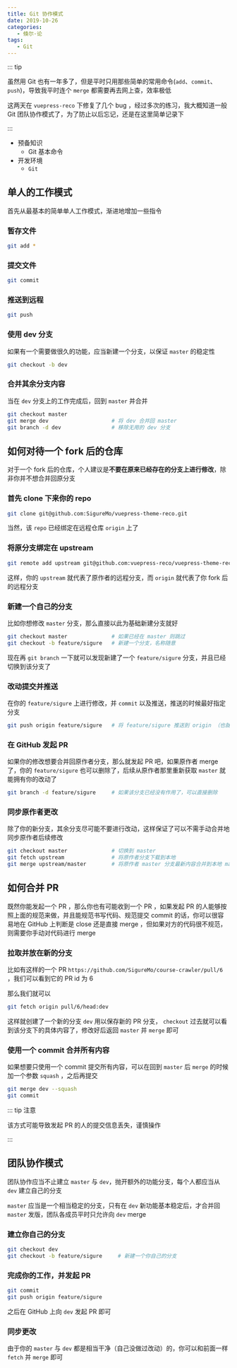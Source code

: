 ```yaml
---
title: Git 协作模式
date: 2019-10-26
categories:
   - 倏尔·论
tags:
   - Git
---
```


::: tip

虽然用 Git 也有一年多了，但是平时只用那些简单的常用命令(`add`、`commit`、`push`)，导致我平时连个 `merge` 都需要再去网上查，效率极低

这两天在 `vuepress-reco` 下修复了几个 bug ，经过多次的练习，我大概知道一般 Git 团队协作模式了，为了防止以后忘记，还是在这里简单记录下

:::

<!-- more -->

-  预备知识
   -  Git 基本命令
-  开发环境
   -  `Git`

## 单人的工作模式

首先从最基本的简单单人工作模式，渐进地增加一些指令

### 暂存文件

```bash
git add *
```

### 提交文件

```bash
git commit
```

### 推送到远程

```bash
git push
```

### 使用 dev 分支

如果有一个需要做很久的功能，应当新建一个分支，以保证 `master` 的稳定性

```bash
git checkout -b dev
```

### 合并其余分支内容

当在 `dev` 分支上的工作完成后，回到 `master` 并合并

```bash
git checkout master
git merge dev                    # 将 dev 合并回 master
git branch -d dev                # 移除无用的 dev 分支
```

## 如何对待一个 fork 后的仓库

对于一个 fork 后的仓库，个人建议是**不要在原来已经存在的分支上进行修改**，除非你并不想合并回原分支

### 首先 clone 下来你的 repo

```bash
git clone git@github.com:SigureMo/vuepress-theme-reco.git
```

当然，该 `repo` 已经绑定在远程仓库 `origin` 上了

### 将原分支绑定在 upstream

```bash
git remote add upstream git@github.com:vuepress-reco/vuepress-theme-reco.git
```

这样，你的 `upstream` 就代表了原作者的远程分支，而 `origin` 就代表了你 fork 后的远程分支

### 新建一个自己的分支

比如你想修改 `master` 分支，那么直接以此为基础新建分支就好

```bash
git checkout master              # 如果已经在 master 则跳过
git checkout -b feature/sigure   # 新建一个分支，名称随意
```

现在再 `git branch` 一下就可以发现新建了一个 `feature/sigure` 分支，并且已经切换到该分支了

### 改动提交并推送

在你的 `feature/sigure` 上进行修改，并 `commit` 以及推送，推送的时候最好指定分支

```bash
git push origin feature/sigure   # 将 feature/sigure 推送到 origin （也就是你 fork 后的 repo）
```

### 在 GitHub 发起 PR

如果你的修改想要合并回原作者分支，那么就发起 PR 吧，如果原作者 merge 了，你的 `feature/sigure` 也可以删除了，后续从原作者那里重新获取 `master` 就能拥有你的改动了

```bash
git branch -d feature/sigure     # 如果该分支已经没有作用了，可以直接删除
```

### 同步原作者更改

除了你的新分支，其余分支尽可能不要进行改动，这样保证了可以不需手动合并地同步原作者后续修改

```bash
git checkout master              # 切换到 master
git fetch upstream               # 将原作者分支下载到本地
git merge upstream/master        # 将原作者 master 分支最新内容合并到本地 master
```

## 如何合并 PR

既然你能发起一个 PR ，那么你也有可能收到一个 PR ，如果发起 PR 的人能够按照上面的规范来做，并且能规范书写代码、规范提交 commit 的话，你可以很容易地在 GitHub 上判断是 close 还是直接 merge ，但如果对方的代码很不规范，则需要你手动对代码进行 merge

### 拉取并放在新的分支

比如有这样的一个 PR `https://github.com/SigureMo/course-crawler/pull/6` ，我们可以看到它的 PR id 为 6

那么我们就可以

```bash
git fetch origin pull/6/head:dev
```

这样就创建了一个新的分支 `dev` 用以保存新的 PR 分支， `checkout` 过去就可以看到该分支下的具体内容了，修改好后返回 `master` 并 `merge` 即可

### 使用一个 commit 合并所有内容

如果想要只使用一个 commit 提交所有内容，可以在回到 `master` 后 `merge` 的时候加一个参数 `squash` ，之后再提交

```bash
git merge dev --squash
git commit
```

::: tip 注意

该方式可能导致发起 PR 的人的提交信息丢失，谨慎操作

:::

## 团队协作模式

团队协作应当不止建立 `master` 与 `dev`，抛开额外的功能分支，每个人都应当从 `dev` 建立自己的分支

`master` 应当是一个相当稳定的分支，只有在 `dev` 新功能基本稳定后，才合并回 `master` 发版，团队各成员平时只允许向 `dev` merge

### 建立你自己的分支

```bash
git checkout dev
git checkout -b feature/sigure     # 新建一个你自己的分支
```

### 完成你的工作，并发起 PR

```bash
git commit
git push origin feature/sigure
```

之后在 GitHub 上向 `dev` 发起 PR 即可

### 同步更改

由于你的 `master` 与 `dev` 都是相当干净（自己没做过改动）的，你可以和前面一样 `fetch` 并 `merge` 即可
